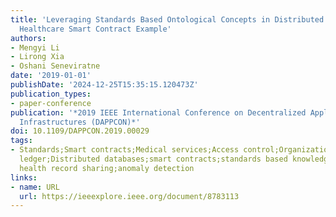 ```yaml
---
title: 'Leveraging Standards Based Ontological Concepts in Distributed Ledgers: A
  Healthcare Smart Contract Example'
authors:
- Mengyi Li
- Lirong Xia
- Oshani Seneviratne
date: '2019-01-01'
publishDate: '2024-12-25T15:35:15.120473Z'
publication_types:
- paper-conference
publication: '*2019 IEEE International Conference on Decentralized Applications and
  Infrastructures (DAPPCON)*'
doi: 10.1109/DAPPCON.2019.00029
tags:
- Standards;Smart contracts;Medical services;Access control;Organizations;Distributed
  ledger;Distributed databases;smart contracts;standards based knowledge representation;electronic
  health record sharing;anomaly detection
links:
- name: URL
  url: https://ieeexplore.ieee.org/document/8783113
---
```

